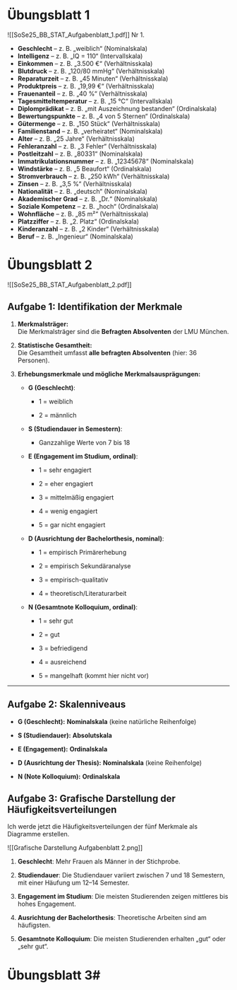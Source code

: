 # Übungsblatt 1
![[SoSe25_BB_STAT_Aufgabenblatt_1.pdf]]
Nr 1.
- **Geschlecht** – z. B. „weiblich“ (Nominalskala)
- **Intelligenz** – z. B. „IQ = 110“ (Intervallskala)
- **Einkommen** – z. B. „3.500 €“ (Verhältnisskala)
- **Blutdruck** – z. B. „120/80 mmHg“ (Verhältnisskala) 
- **Reparaturzeit** – z. B. „45 Minuten“ (Verhältnisskala)
- **Produktpreis** – z. B. „19,99 €“ (Verhältnisskala)
- **Frauenanteil** – z. B. „40 %“ (Verhältnisskala)
- **Tagesmitteltemperatur** – z. B. „15 °C“ (Intervallskala)
- **Diplomprädikat** – z. B. „mit Auszeichnung bestanden“ (Ordinalskala)
- **Bewertungspunkte** – z. B. „4 von 5 Sternen“ (Ordinalskala)
- **Gütermenge** – z. B. „150 Stück“ (Verhältnisskala)
- **Familienstand** – z. B. „verheiratet“ (Nominalskala)
- **Alter** – z. B. „25 Jahre“ (Verhältnisskala)
- **Fehleranzahl** – z. B. „3 Fehler“ (Verhältnisskala)
- **Postleitzahl** – z. B. „80331“ (Nominalskala)
- **Immatrikulationsnummer** – z. B. „12345678“ (Nominalskala)
- **Windstärke** – z. B. „5 Beaufort“ (Ordinalskala)
- **Stromverbrauch** – z. B. „250 kWh“ (Verhältnisskala)
- **Zinsen** – z. B. „3,5 %“ (Verhältnisskala)
- **Nationalität** – z. B. „deutsch“ (Nominalskala)
- **Akademischer Grad** – z. B. „Dr.“ (Nominalskala)
- **Soziale Kompetenz** – z. B. „hoch“ (Ordinalskala)
- **Wohnfläche** – z. B. „85 m²“ (Verhältnisskala)
- **Platzziffer** – z. B. „2. Platz“ (Ordinalskala)
- **Kinderanzahl** – z. B. „2 Kinder“ (Verhältnisskala)
- **Beruf** – z. B. „Ingenieur“ (Nominalskala)

# Übungsblatt 2

![[SoSe25_BB_STAT_Aufgabenblatt_2.pdf]]


## **Aufgabe 1: Identifikation der Merkmale**

1. **Merkmalsträger:**  
    Die Merkmalsträger sind die **Befragten Absolventen** der LMU München.
    
2. **Statistische Gesamtheit:**  
    Die Gesamtheit umfasst **alle befragten Absolventen** (hier: 36 Personen).
    
3. **Erhebungsmerkmale und mögliche Merkmalsausprägungen:**
    
    - **G (Geschlecht)**:
        
        - 1 = weiblich
            
        - 2 = männlich
            
    - **S (Studiendauer in Semestern)**:
        
        - Ganzzahlige Werte von 7 bis 18
            
    - **E (Engagement im Studium, ordinal)**:
        
        - 1 = sehr engagiert
            
        - 2 = eher engagiert
            
        - 3 = mittelmäßig engagiert
            
        - 4 = wenig engagiert
            
        - 5 = gar nicht engagiert
            
    - **D (Ausrichtung der Bachelorthesis, nominal)**:
        
        - 1 = empirisch Primärerhebung
            
        - 2 = empirisch Sekundäranalyse
            
        - 3 = empirisch-qualitativ
            
        - 4 = theoretisch/Literaturarbeit
            
    - **N (Gesamtnote Kolloquium, ordinal)**:
        
        - 1 = sehr gut
            
        - 2 = gut
            
        - 3 = befriedigend
            
        - 4 = ausreichend
            
        - 5 = mangelhaft (kommt hier nicht vor)
            

---

## **Aufgabe 2: Skalenniveaus**

- **G (Geschlecht):** **Nominalskala** (keine natürliche Reihenfolge)
    
- **S (Studiendauer):** **Absolutskala**
    
- **E (Engagement):** **Ordinalskala** 
    
- **D (Ausrichtung der Thesis):** **Nominalskala** (keine Reihenfolge)
    
- **N (Note Kolloquium):** **Ordinalskala** 

## **Aufgabe 3: Grafische Darstellung der Häufigkeitsverteilungen**

Ich werde jetzt die Häufigkeitsverteilungen der fünf Merkmale als Diagramme erstellen.

![[Grafische Darstellung Aufgabenblatt 2.png]]
1. **Geschlecht**: Mehr Frauen als Männer in der Stichprobe.
    
2. **Studiendauer**: Die Studiendauer variiert zwischen 7 und 18 Semestern, mit einer Häufung um 12–14 Semester.
    
3. **Engagement im Studium**: Die meisten Studierenden zeigen mittleres bis hohes Engagement.
    
4. **Ausrichtung der Bachelorthesis**: Theoretische Arbeiten sind am häufigsten.
    
5. **Gesamtnote Kolloquium**: Die meisten Studierenden erhalten „gut“ oder „sehr gut“.

# Übungsblatt 3#
